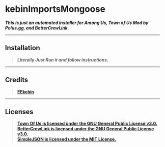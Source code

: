 # kebinImportsMongoose
***This is just an automated installer for Among Us, Town of Us Mod by Polus.gg, and BetterCrewLink.***

---

## Installation
> ***Literally Just Run it and follow instructions.***

---

## Credits
> **[EEkebin](https://github.com/EEkebin)**

---

## Licenses

> **[Town Of Us is licensed under the GNU General Public License v3.0.](https://github.com/polusgg/Town-Of-Us/blob/master/LICENSE)  
> [BetterCrewLink is licensed under the GNU General Public License v3.0.](https://github.com/OhMyGuus/BetterCrewLink/blob/nightly/LICENSE)  
> [SimpleJSON is licensed under the MIT License.](https://github.com/Bunny83/SimpleJSON/blob/master/LICENSE)**